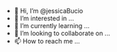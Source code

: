- 👋 Hi, I’m @jessicaBucio
- 👀 I’m interested in ...
- 🌱 I’m currently learning ...
- 💞️ I’m looking to collaborate on ...
- 📫 How to reach me ...

<!---
jessicaBucio/jessicaBucio is a ✨ special ✨ repository because its `README.md` (this file) appears on your GitHub profile.
You can click the Preview link to take a look at your changes.
--->
